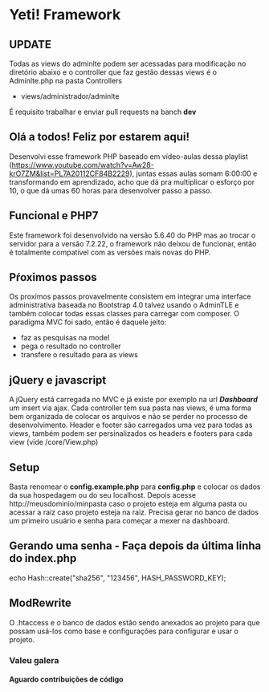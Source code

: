 # Yeti! Framework

## UPDATE
Todas as views do adminlte podem ser acessadas para modificação no diretório abaixo e o controller que faz gestão dessas views é o Adminlte.php na pasta Controllers
- views/administrador/adminlte

É requisito trabalhar e enviar pull requests na banch **dev**

## Olá a todos! Feliz por estarem aqui!
Desenvolvi esse framework PHP baseado em vídeo-aulas dessa playlist (https://www.youtube.com/watch?v=Aw28-krO7ZM&list=PL7A20112CF84B2229), juntas essas aulas somam 6:00:00 e transformando em aprendizado, acho que dá pra multiplicar o esforço por 10, o que dá umas 60 horas para desenvolver passo a passo.

## Funcional e PHP7
Este framework foi desenvolvido na versão 5.6.40 do PHP mas ao trocar o servidor para a versão 7.2.22, o framework não deixou de funcionar, então é totalmente compatível com as versões mais novas do PHP.

## Pŕoximos passos
Os proxímos passos provavelmente consistem em integrar uma interface administrativa baseada no Bootstrap 4.0 talvez usando o AdminTLE e também colocar todas essas classes para carregar com composer. O paradigma MVC foi sado, então é daquele jeito:

- faz as pesquisas na model
- pega o resultado no controller
- transfere o resultado para as views

## jQuery e javascript
A jQuery está carregada no MVC e já existe por exemplo na url ***Dashboard*** um insert via ajax. Cada controller tem sua pasta nas views, é uma forma bem organizada de colocar os arquivos e não se perder no processo de desenvolvimento. Header e footer são carregados uma vez para todas as views, também podem ser persinalizados os headers e footers para cada view (vide /core/View.php)

## Setup
Basta renomear o **config.example.php** para **config.php** e colocar os dados da sua hospedagem ou do seu localhost. Depois acesse http://meusdominio/minpasta caso o projeto esteja em alguma pasta ou acessar a raiz caso projeto esteja na raiz. Precisa gerar no banco de dados um primeiro usuário e senha para começar a mexer na dashboard.

## Gerando uma senha - Faça depois da última linha do index.php
echo Hash::create("sha256", "123456", HASH_PASSWORD_KEY);

## ModRewrite
O .htaccess e o banco de dados estão sendo anexados ao projeto para que possam usá-los como base e configurações para configurar e usar o projeto.

### Valeu galera

#### Aguardo contribuições de código